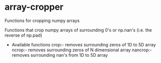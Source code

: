 # array-cropper
Functions for cropping numpy arrays

Functions that crop numpy arrays of surrounding 0's or np.nan's
(i.e. the reverse of np.pad)

- Available functions
crop:- removes surrounding zeros of 1D to 5D array
ncrop:- removes surrounding zeros of N dimensional array
nancrop:- removes surrounding nan's from 1D to 5D array
